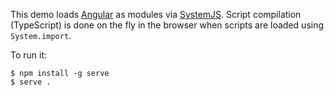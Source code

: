 This demo loads [Angular](https://angularjs.org/) as modules via [SystemJS](https://github.com/systemjs/systemjs). Script compilation (TypeScript) is done on the fly in the browser when scripts are loaded using `System.import`.

To run it:

```
$ npm install -g serve
$ serve .
```
